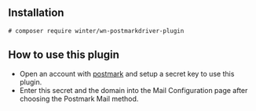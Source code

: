 ## Installation

```
# composer require winter/wn-postmarkdriver-plugin
```

## How to use this plugin

- Open an account with [postmark](https://postmarkapp.com/) and setup a secret key to use this plugin.
- Enter this secret and the domain into the Mail Configuration page after choosing the Postmark Mail method.
